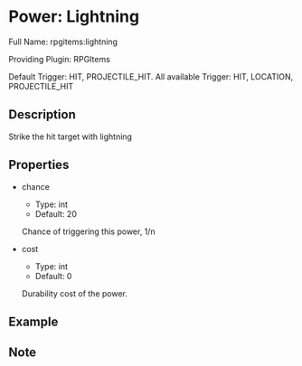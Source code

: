 # Power: Lightning

<!-- This file is generated ingame by `/rpgitem gen-wiki`. -->
<!-- Please only edit between "beginCustomXXXX" and "endCustomXXXX".  -->
<!-- If you want to edit description of this power or property, -->
<!-- please edit corresponding section in "resources/lang/en_US.yml" -->

Full Name: rpgitems:lightning

Providing Plugin: RPGItems

Default Trigger: HIT, PROJECTILE_HIT. All available Trigger: HIT, LOCATION, PROJECTILE_HIT

<!-- beginCustomHeader -->
<!-- endCustomHeader -->

## Description

Strike the hit target with lightning
<!-- beginCustomDescription -->
<!-- endCustomDescription -->

## Properties

* chance

  * Type: int
  * Default: 20

  Chance of triggering this power, 1/n

* cost

  * Type: int
  * Default: 0

  Durability cost of the power.


<!-- beginCustomProperties -->
<!-- endCustomProperties -->

## Example

<!-- beginCustomExample -->
<!-- endCustomExample -->

## Note

<!-- beginCustomNote -->
<!-- endCustomNote -->